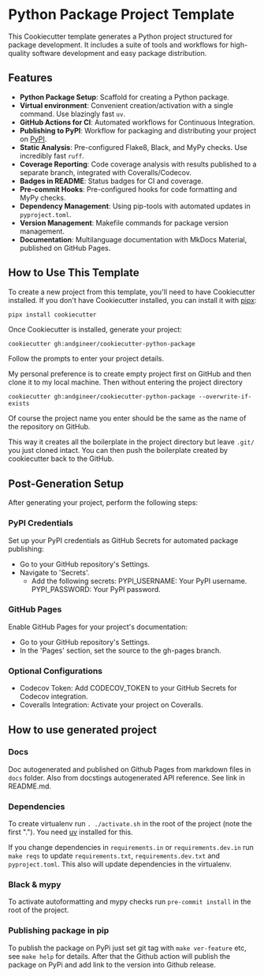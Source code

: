 # Python Package Project Template

This Cookiecutter template generates a Python project structured for package development. It includes a suite of tools and workflows for high-quality software development and easy package distribution.

## Features

- **Python Package Setup**: Scaffold for creating a Python package.
- **Virtual environment**: Convenient creation/activation with a single command. Use blazingly fast `uv`.
- **GitHub Actions for CI**: Automated workflows for Continuous Integration.
- **Publishing to PyPI**: Workflow for packaging and distributing your project on [PyPI](https://pypi.org/).
- **Static Analysis**: Pre-configured Flake8, Black, and MyPy checks. Use incredibly fast `ruff`.
- **Coverage Reporting**: Code coverage analysis with results published to a separate branch, integrated with Coveralls/Codecov.
- **Badges in README**: Status badges for CI and coverage.
- **Pre-commit Hooks**: Pre-configured hooks for code formatting and MyPy checks.
- **Dependency Management**: Using pip-tools with automated updates in `pyproject.toml`.
- **Version Management**: Makefile commands for package version management.
- **Documentation**: Multilanguage documentation with MkDocs Material, published on GitHub Pages.

## How to Use This Template

To create a new project from this template, you'll need to have Cookiecutter installed. 
If you don't have Cookiecutter installed, you can install it with 
[pipx](https://pipx.pypa.io/latest/installation/):

```bash
pipx install cookiecutter
```

Once Cookiecutter is installed, generate your project:

    cookiecutter gh:andgineer/cookiecutter-python-package

Follow the prompts to enter your project details.

My personal preference is to create empty project first on GitHub and then clone it to my local machine.
Then without entering the project directory

    cookiecutter gh:andgineer/cookiecutter-python-package --overwrite-if-exists

Of course the project name you enter should be the same as the name of the repository on GitHub.

This way it creates all the boilerplate in the project directory but leave `.git/` you just cloned intact.
You can then push the boilerplate created by cookiecutter back to the GitHub.

## Post-Generation Setup
After generating your project, perform the following steps:

### PyPI Credentials
Set up your PyPI credentials as GitHub Secrets for automated package publishing:

- Go to your GitHub repository's Settings.
- Navigate to 'Secrets'.
  - Add the following secrets:
      PYPI_USERNAME: Your PyPI username.
      PYPI_PASSWORD: Your PyPI password.

###  GitHub Pages
Enable GitHub Pages for your project's documentation:

- Go to your GitHub repository's Settings.
- In the 'Pages' section, set the source to the gh-pages branch.

### Optional Configurations
- Codecov Token: Add CODECOV_TOKEN to your GitHub Secrets for Codecov integration.
- Coveralls Integration: Activate your project on Coveralls.

## How to use generated project

### Docs
Doc autogenerated and published on Github Pages from markdown files in `docs` folder.
Also from docstings autogenerated API reference.
See link in README.md.

### Dependencies
To create virtualenv run `. ./activate.sh` in the root of the project (note the first ".").
You need [uv](https://pypi.org/project/uv/) installed for this.

If you change dependencies in `requirements.in` or `requirements.dev.in` run `make reqs` to update 
`requirements.txt`, `requirements.dev.txt` and `pyproject.toml`. 
This also will update dependencies in the virtualenv.

### Black & mypy
To activate autoformatting and mypy checks run `pre-commit install` in the root of the project.

### Publishing package in pip
To publish the package on PyPi just set git tag with `make ver-feature` etc, 
see `make help` for details. After that the Github action will publish the package on PyPi 
and add link to the version into Github release.
